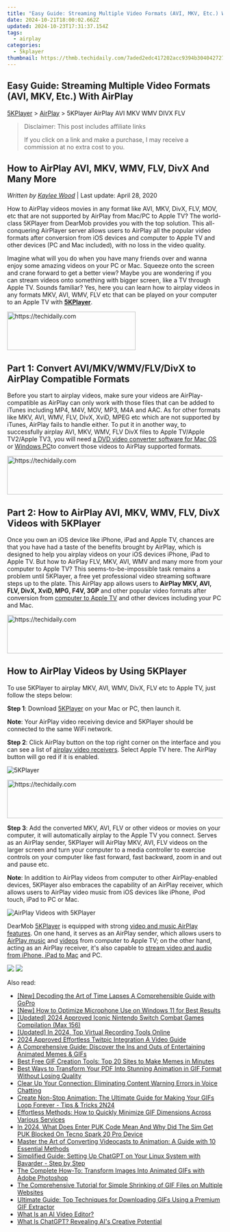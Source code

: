 ```yaml
---
title: "Easy Guide: Streaming Multiple Video Formats (AVI, MKV, Etc.) With AirPlay"
date: 2024-10-21T18:00:02.662Z
updated: 2024-10-23T17:31:37.154Z
tags:
  - airplay
categories:
  - 5kplayer
thumbnail: https://thmb.techidaily.com/7aded2edc417202acc9394b304042727d6eb0d2ac27c609d7377dead2e886b5a.jpg
---
```


## Easy Guide: Streaming Multiple Video Formats (AVI, MKV, Etc.) With AirPlay

[5KPlayer](https://tools.techidaily.com/5kplayer/products/) \> [AirPlay](https://tools.techidaily.com/5kplayer/airplay/) \> 5KPlayer AirPlay AVI MKV WMV DIVX FLV

>  Disclaimer: This post includes affiliate links
>
>  If you click on a link and make a purchase, I may receive a commission at no extra cost to you.
>

## How to AirPlay AVI, MKV, WMV, FLV, DivX And Many More

 _Written by [Kaylee Wood](https://www.quora.com/profile/Amanda-Hu-21)_ | Last update: April 28, 2020

How to AirPlay videos movies in any format like AVI, MKV, DivX, FLV, MOV, etc that are not supported by AirPlay from Mac/PC to Apple TV? The world-class 5KPlayer from DearMob provides you with the top solution. This all-conquering AirPlayer server allows users to AirPlay all the popular video formats after conversion from iOS devices and computer to Apple TV and other devices (PC and Mac included), with no loss in the video quality. 

Imagine what will you do when you have many friends over and wanna enjoy some amazing videos on your PC or Mac. Squeeze onto the screen and crane forward to get a better view? Maybe you are wondering if you can stream videos onto something with bigger screen, like a TV through Apple TV. Sounds familiar? Yes, here you can learn how to airplay videos in any formats MKV, AVI, WMV, FLV etc that can be played on your computer to an Apple TV with **[5KPlayer](https://tools.techidaily.com/5kplayer/products/)**.

<!-- affiliate ads begin -->
<a href="https://aligracehair.sjv.io/c/5597632/2047346/19272" target="_top" id="2047346">
  <img src="//a.impactradius-go.com/display-ad/19272-2047346" border="0" alt="https://techidaily.com" width="300" height="90"/>
</a>
<img height="0" width="0" src="https://aligracehair.sjv.io/i/5597632/2047346/19272" style="position:absolute;visibility:hidden;" border="0" />
<!-- affiliate ads end -->

## Part 1: Convert AVI/MKV/WMV/FLV/DivX to AirPlay Compatible Formats

Before you start to airplay videos, make sure your videos are AirPlay-compatible as AirPlay can only work with those files that can be added to iTunes including MP4, M4V, MOV, MP3, M4A and AAC. As for other formats like MKV, AVI, WMV, FLV, DivX, XviD, MPEG etc which are not supported by iTunes, AirPlay fails to handle either. To put it in another way, to successfully airplay AVI, MKV, WMV, FLV DivX files to Apple TV/Apple TV2/Apple TV3, you will need [a DVD video converter software for Mac OS](https://tools.techidaily.com/5kplayer/products/) or [Windows PC](https://tools.techidaily.com/5kplayer/products/)to convert those videos to AirPlay supported formats.

<!-- affiliate ads begin -->
<a href="https://versadesk.pxf.io/c/5597632/1815679/21290" target="_top" id="1815679">
  <img src="//a.impactradius-go.com/display-ad/21290-1815679" border="0" alt="https://techidaily.com" width="728" height="90"/>
</a>
<img height="0" width="0" src="https://versadesk.pxf.io/i/5597632/1815679/21290" style="position:absolute;visibility:hidden;" border="0" />
<!-- affiliate ads end -->

## Part 2: How to AirPlay AVI, MKV, WMV, FLV, DivX Videos with 5KPlayer

Once you own an iOS device like iPhone, iPad and Apple TV, chances are that you have had a taste of the benefits brought by AirPlay, which is designed to help you airplay videos on your iOS devices iPhone, iPad to Apple TV. But how to AirPlay FLV, MKV, AVI, WMV and many more from your computer to Apple TV? This seems-to-be-impossible task remains a problem until 5KPlayer, a free yet professional video streaming software steps up to the plate. This AirPlay app allows users to **AirPlay MKV, AVI, FLV, DivX, XviD, MPG, F4V, 3GP** and other popular video formats after conversion from [computer to Apple TV](https://tools.techidaily.com/5kplayer/airplay/) and other devices including your PC and Mac.

<!-- affiliate ads begin -->
<a href="https://appsumo.8odi.net/c/5597632/2123727/7443" target="_top" id="2123727">
  <img src="//a.impactradius-go.com/display-ad/7443-2123727" border="0" alt="https://techidaily.com" width="728" height="90"/>
</a>
<img height="0" width="0" src="https://appsumo.8odi.net/i/5597632/2123727/7443" style="position:absolute;visibility:hidden;" border="0" />
<!-- affiliate ads end -->

## How to AirPlay Videos by Using 5KPlayer

To use 5KPlayer to airplay MKV, AVI, WMV, DivX, FLV etc to Apple TV, just follow the steps below:

**Step 1**: Download [5KPlayer](https://tools.techidaily.com/5kplayer/products/) on your Mac or PC, then launch it.

**Note**: Your AirPlay video receiving device and 5KPlayer should be connected to the same WiFi network.

**Step 2**: Click AirPlay button on the top right corner on the interface and you can see a list of [airplay video receivers](https://tools.techidaily.com/5kplayer/airplay/). Select Apple TV here. The AirPlay button will go red if it is enabled. 

![5KPlayer](https://www.5kplayer.com/airplay/img/5kplayer-airplay.jpg) 

<!-- affiliate ads begin -->
<a href="https://appsumo.8odi.net/c/5597632/2144288/7443" target="_top" id="2144288">
  <img src="//a.impactradius-go.com/display-ad/7443-2144288" border="0" alt="https://techidaily.com" width="728" height="90"/>
</a>
<img height="0" width="0" src="https://appsumo.8odi.net/i/5597632/2144288/7443" style="position:absolute;visibility:hidden;" border="0" />
<!-- affiliate ads end -->

**Step 3**: Add the converted MKV, AVI, FLV or other videos or movies on your computer, it will automatically airplay to the Apple TV you connect. Serves as an AirPlay sender, 5KPlayer will AirPlay MKV, AVI, FLV videos on the larger screen and turn your computer to a media controller to exercise controls on your computer like fast forward, fast backward, zoom in and out and pause etc.

**Note**: In addition to AirPlay videos from computer to other AirPlay-enabled devices, 5KPlayer also embraces the capability of an AirPlay receiver, which allows users to AirPlay video music from iOS devices like iPhone, iPod touch, iPad to PC or Mac.

![AirPlay Videos with 5KPlayer](https://www.5kplayer.com/airplay/img/5k-airplay-airplay-with-win10-xsy-15021502.jpg) 

DearMob [5KPlayer](https://tools.techidaily.com/5kplayer/products/) is equipped with strong [video and music AirPlay features](https://tools.techidaily.com/5kplayer/airplay/). On one hand, it serves as an AirPlay sender, which allows users to [AirPlay music](https://tools.techidaily.com/5kplayer/airplay/) and [videos](https://tools.techidaily.com/5kplayer/airplay/) from computer to Apple TV; on the other hand, acting as an AirPlay receiver, it's also capable to [stream video and audio from iPhone, iPad to Mac](https://tools.techidaily.com/5kplayer/airplay/) and PC.

[![](https://www.5kplayer.com/airplay/../button/freedownbackmac.png)](https://tools.techidaily.com/5kplayer/products/) [![](https://www.5kplayer.com/airplay/../button/freedownwhitewin.png)](https://tools.techidaily.com/5kplayer/products/)

<ins class="adsbygoogle"
     style="display:block"
     data-ad-format="autorelaxed"
     data-ad-client="ca-pub-7571918770474297"
     data-ad-slot="1223367746"></ins>

<ins class="adsbygoogle"
     style="display:block"
     data-ad-client="ca-pub-7571918770474297"
     data-ad-slot="8358498916"
     data-ad-format="auto"
     data-full-width-responsive="true"></ins>

<span class="atpl-alsoreadstyle">Also read:</span>
<div><ul>
<li><a href="https://fox-boxes.techidaily.com/new-decoding-the-art-of-time-lapses-a-comprehensible-guide-with-gopro/"><u>[New] Decoding the Art of Time Lapses A Comprehensible Guide with GoPro</u></a></li>
<li><a href="https://some-techniques.techidaily.com/new-how-to-optimize-microphone-use-on-windows-11-for-best-results/"><u>[New] How to Optimize Microphone Use on Windows 11 for Best Results</u></a></li>
<li><a href="https://on-screen-recording.techidaily.com/updated-2024-approved-iconic-nintendo-switch-combat-games-compilation-max-156/"><u>[Updated] 2024 Approved Iconic Nintendo Switch Combat Games Compilation (Max 156)</u></a></li>
<li><a href="https://screen-recording.techidaily.com/updated-in-2024-top-virtual-recording-tools-online/"><u>[Updated] In 2024, Top Virtual Recording Tools Online</u></a></li>
<li><a href="https://twitter-clips.techidaily.com/2024-approved-effortless-twitpic-integration-a-video-guide/"><u>2024 Approved Effortless Twitpic Integration A Video Guide</u></a></li>
<li><a href="https://media-tips.techidaily.com/a-comprehensive-guide-discover-the-ins-and-outs-of-entertaining-animated-memes-and-gifs/"><u>A Comprehensive Guide: Discover the Ins and Outs of Entertaining Animated Memes & GIFs</u></a></li>
<li><a href="https://media-tips.techidaily.com/best-free-gif-creation-tools-top-20-sites-to-make-memes-in-minutes/"><u>Best Free GIF Creation Tools: Top 20 Sites to Make Memes in Minutes</u></a></li>
<li><a href="https://media-tips.techidaily.com/best-ways-to-transform-your-pdf-into-stunning-animation-in-gif-format-without-losing-quality/"><u>Best Ways to Transform Your PDF Into Stunning Animation in GIF Format Without Losing Quality</u></a></li>
<li><a href="https://win-able.techidaily.com/clear-up-your-connection-eliminating-content-warning-errors-in-voice-chatting/"><u>Clear Up Your Connection: Eliminating Content Warning Errors in Voice Chatting</u></a></li>
<li><a href="https://media-tips.techidaily.com/create-non-stop-animation-the-ultimate-guide-for-making-your-gifs-loop-forever-tips-and-tricks-2n24/"><u>Create Non-Stop Animation: The Ultimate Guide for Making Your GIFs Loop Forever - Tips & Tricks 2N24</u></a></li>
<li><a href="https://media-tips.techidaily.com/effortless-methods-how-to-quickly-minimize-gif-dimensions-across-various-services/"><u>Effortless Methods: How to Quickly Minimize GIF Dimensions Across Various Services</u></a></li>
<li><a href="https://sim-unlock.techidaily.com/in-2024-what-does-enter-puk-code-mean-and-why-did-the-sim-get-puk-blocked-on-tecno-spark-20-pro-device-by-drfone-android/"><u>In 2024, What Does Enter PUK Code Mean And Why Did The Sim Get PUK Blocked On Tecno Spark 20 Pro Device</u></a></li>
<li><a href="https://media-tips.techidaily.com/master-the-art-of-converting-videocasts-to-animation-a-guide-with-10-essential-methods/"><u>Master the Art of Converting Videocasts to Animation: A Guide with 10 Essential Methods</u></a></li>
<li><a href="https://tech-haven.techidaily.com/simplified-guide-setting-up-chatgpt-on-your-linux-system-with-bavarder-step-by-step/"><u>Simplified Guide: Setting Up ChatGPT on Your Linux System with Bavarder - Step by Step</u></a></li>
<li><a href="https://media-tips.techidaily.com/the-complete-how-to-transform-images-into-animated-gifs-with-adobe-photoshop/"><u>The Complete How-To: Transform Images Into Animated GIFs with Adobe Photoshop</u></a></li>
<li><a href="https://media-tips.techidaily.com/the-comprehensive-tutorial-for-simple-shrinking-of-gif-files-on-multiple-websites/"><u>The Comprehensive Tutorial for Simple Shrinking of GIF Files on Multiple Websites</u></a></li>
<li><a href="https://media-tips.techidaily.com/ultimate-guide-top-techniques-for-downloading-gifs-using-a-premium-gif-extractor/"><u>Ultimate Guide: Top Techniques for Downloading GIFs Using a Premium GIF Extractor</u></a></li>
<li><a href="https://ai-topics.techidaily.com/what-is-an-ai-video-editor/"><u>What Is an AI Video Editor?</u></a></li>
<li><a href="https://tech-hub.techidaily.com/what-is-chatgpt-revealing-ais-creative-potential/"><u>What Is ChatGPT? Revealing AI's Creative Potential</u></a></li>
</ul></div>

